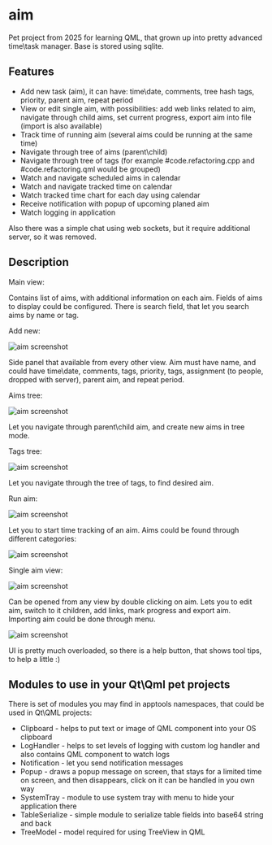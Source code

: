 # aim

Pet project from 2025 for learning QML, that grown up into pretty advanced time\task manager.
Base is stored using sqlite.

## Features

* Add new task (aim), it can have: time\date, comments, tree hash tags, priority, parent aim, repeat period
* View or edit single aim, with possibilities: add web links related to aim, navigate through child aims, set current progress, export aim into file (import is also available)
* Track time of running aim (several aims could be running at the same time)
* Navigate through tree of aims (parent\child)
* Navigate through tree of tags (for example #code.refactoring.cpp and #code.refactoring.qml would be grouped)
* Watch and navigate scheduled aims in calendar
* Watch and navigate tracked time on calendar
* Watch tracked time chart for each day using calendar
* Receive notification with popup of upcoming planed aim
* Watch logging in application

Also there was a simple chat using web sockets, but it require additional server, so it was removed.


## Description

Main view:

Contains list of aims, with additional information on each aim.
Fields of aims to display could be configured.
There is search field, that let you search aims by name or tag.

Add new:

![aim screenshot](info/add_new.png)

Side panel that available from every other view.
Aim must have name, and could have time\date, comments, tags, priority, tags, assignment (to people, dropped with server), parent aim, and repeat period.

Aims tree:

![aim screenshot](info/aims_tree.png)

Let you navigate through parent\child aim, and create new aims in tree mode.

Tags tree:

![aim screenshot](info/tags_tree.png)

Let you navigate through the tree of tags, to find desired aim.

Run aim:

![aim screenshot](info/run_aims.png)

Let you to start time tracking of an aim.
Aims could be found through different categories:

![aim screenshot](info/run_aims_categ.png)

Single aim view:

![aim screenshot](info/single_view.png)

Can be opened from any view by double clicking on aim. 
Lets you to edit aim, switch to it children, add links, mark progress and export aim.
Importing aim could be done through menu.

![aim screenshot](info/single_view_help.png)

UI is pretty much overloaded, so there is a help button, that shows tool tips, to help a little :)

## Modules to use in your Qt\Qml pet projects

There is set of modules you may find in apptools namespaces, that could be used in Qt\QML projects:

* Clipboard - helps to put text or image of QML component into your OS clipboard
* LogHandler - helps to set levels of logging with custom log handler and also contains QML component to watch logs
* Notification - let you send notification messages
* Popup - draws a popup message on screen, that stays for a limited time on screen, and then disappears, click on it can be handled in you own way
* SystemTray - module to use system tray with menu to hide your application there
* TableSerialize - simple module to serialize table fields into base64 string and back
* TreeModel - model required for using TreeView in QML




